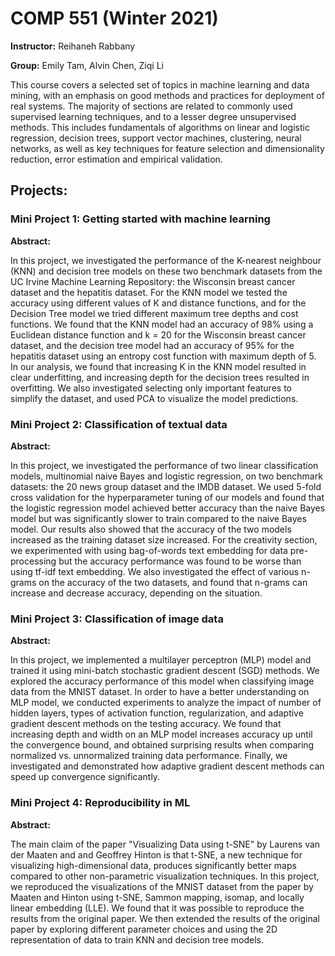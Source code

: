 # COMP 551 (Winter 2021)

**Instructor:** Reihaneh Rabbany

**Group:** Emily Tam, Alvin Chen, Ziqi Li

This course covers a selected set of topics in machine learning and data mining, with an emphasis on good methods and practices for deployment of real systems. The majority of sections are related to commonly used supervised learning techniques, and to a lesser degree unsupervised methods. This includes fundamentals of algorithms on linear and logistic regression, decision trees, support vector machines, clustering, neural networks, as well as key techniques for feature selection and dimensionality reduction, error estimation and empirical validation.

## Projects:

### Mini Project 1: Getting started with machine learning

**Abstract:**

  In this project, we investigated the performance of the K-nearest neighbour (KNN) and decision tree models on these two benchmark datasets from the UC Irvine Machine Learning Repository: the Wisconsin breast cancer dataset and the hepatitis dataset. For the KNN model we tested the accuracy using different values of K and distance functions, and for the Decision Tree model we tried different maximum tree depths and cost functions. We found that the KNN model had an accuracy of 98% using a Euclidean distance function and k = 20 for the Wisconsin breast cancer dataset, and the decision tree model had an accuracy of 95% for the hepatitis dataset using an entropy cost function with maximum depth of 5. In our analysis, we found that increasing K in the KNN model resulted in clear underfitting, and increasing depth for the decision trees resulted in overfitting. We also investigated selecting only important features to simplify the dataset, and used PCA to visualize the model predictions.

### Mini Project 2: Classification of textual data

**Abstract:**

  In this project, we investigated the performance of two linear classification models, multinomial naive Bayes and logistic regression, on two benchmark datasets: the 20 news group dataset and the IMDB dataset. We used 5-fold cross validation for the hyperparameter tuning of our models and found that the logistic regression model achieved better accuracy than the naive Bayes model but was significantly slower to train compared to the naive Bayes model. Our results also showed that the accuracy of the two models increased as the training dataset size increased. For the creativity section, we experimented with using bag-of-words text embedding for data pre-processing but the accuracy performance was found to be worse than using tf-idf text embedding. We also investigated the effect of various n-grams on the accuracy of the two datasets, and found that n-grams can increase and decrease accuracy, depending on the situation.

### Mini Project 3: Classification of image data

**Abstract:**

  In this project, we implemented a multilayer perceptron (MLP) model and trained it using mini-batch stochastic gradient descent (SGD) methods. We explored the accuracy performance of this model when classifying image data from the MNIST dataset. In order to have a better understanding on MLP model, we conducted experiments to analyze the impact of number of hidden layers, types of activation function, regularization, and adaptive gradient descent methods on the testing accuracy. We found that increasing depth and width on an MLP model increases accuracy up until the convergence bound, and obtained surprising results when comparing normalized vs. unnormalized training data performance. Finally, we investigated and demonstrated how adaptive gradient descent methods can speed up convergence significantly.

### Mini Project 4: Reproducibility in ML

**Abstract:**

  The main claim of the paper "Visualizing Data using t-SNE" by Laurens van der Maaten and and Geoffrey Hinton is that t-SNE, a new technique for visualizing high-dimensional data, produces significantly better maps compared to other non-parametric visualization techniques. In this project, we reproduced the visualizations of the MNIST dataset from the paper by Maaten and Hinton using t-SNE, Sammon mapping, isomap, and locally linear embedding (LLE). We found that it was possible to reproduce the results from the original paper. We then extended the results of the original paper by exploring different parameter choices and using the 2D representation of data to train KNN and decision tree models.
